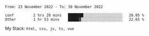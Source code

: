 <!--START_SECTION:waka-->

```text
From: 23 November 2022 - To: 30 November 2022

conf         2 hrs 20 mins   ███████░░░░░░░░░░░░░░░░░░   28.05 %
Other        1 hr 53 mins    █████▓░░░░░░░░░░░░░░░░░░░   22.65 %
```

<!--END_SECTION:waka-->
My Stack: `html, css, js, ts, vue`
